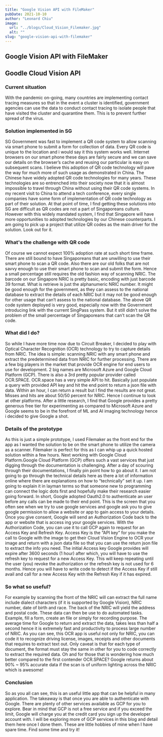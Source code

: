 ```yaml
---
title: "Google Vision API with FileMaker"
pubDate: 2021-10-10
author: "Leonard Chiu"
image:
  url: "../blogs/Cloud_Vision_Filemaker.jpg"
  alt: ""
slug: "google-vision-api-with-filemaker"
---
```


## Google Vision API with FileMaker

## Goodle Cloud Vision API

### Current situation

With the pandemic on-going, many countries are implementing contact tracing measures so that in the event a cluster is identified, government agencies can use the data to conduct contact tracing to isolate people that have visited the cluster and quarantine them. This is to prevent further spread of the virus.

### Solution implemented in SG

SG Government was fast to implement a QR code system to allow scanning via smart phone to submit a form for collection of data. Every QR code is unique to the location and i would say it this system works well. Internet browsers on our smart phone these days are fairly secure and we can save our details on the browser’s cache and reusing our particular is easy on subsequent scans. I believe this adoption of QR code technology will pave the way for much more of such usage as demonstrated in China. The Chinese have widely adopted QR code technologies for many years. These technologies are so entrenched into their society now that it is almost impossible to travel through China without using their QR code systems. In my recent visit to China to attend a tech conference, every single companies have some form of implementation of QR code technology as part of their solution. At that point of time, I find getting these solutions into SG are difficult as QR codes are not a part of Singaporeans culture. However with this widely mandated system, I find that Singapore will have more opportunities to adopted technologies by our Chinese counterparts. I am going to pick up a project that utilize QR codes as the main driver for the solution. Look out for it.

### What's the challenge with QR code

Of course we cannot expect 100% adoption rate at such short time frame. There are still bound to have Singaporeans that are unwilling to use their smart phone to scan a QR code. Also there are our old folks that are not savvy enough to use their smart phone to scan and submit the form. Hence a small percentage still requires the old fashion way of scanning NRIC. The barcode on our Singapore NRIC is pretty basic, encoding with just barcode 39 format. What is retrieve is just the alphanumeric NRIC number. It might be good enough for the government, as they can assess to the national database to extract the details of each NRIC but it may not be good enough for other usage that can’t assess to the national database. The above QR code system deployed is very good, especially now with the Government introducing link with the current SingPass system. But it still didn’t solve the problem of the small percentage of Singaporeans that can’t scan the QR code.

### What did I do?

So while I have more time now due to Circuit Breaker, I decided to play with Optical Character Recognition (OCR) technology to try to capture details from NRIC. The idea is simple: scanning NRIC with any smart phone and extract the predetermined data from NRIC for further processing. There are a few big players in the market that provide OCR engine for end users to use for development. 2 big names are Microsoft Azure and Google Cloud Platform (GCP). There is also a 3rd pretty popular provider called OCR.SPACE. OCR.space has a very simple API to hit. Basically just populate a query with provided API key and hit the end point to return a json file with data. Within an hour, I can return a result but I find the results are not great. Misses and hits are about 50/50 percent for NRIC. Hence I continue to look at other platforms. After a little research, I find that Google provides a pretty generous free tier for experimenting as compared to Microsoft Azure and Google seems to be in the forefront of ML and AI imaging technology hence i decided to give Google a shot.

### Details of the prototype

As this is just a simple prototype, I used Filemaker as the front end for the app as I wanted the solution to be on the smart phone to utilize the camera as a scanner. Filemaker is perfect for this as I can whip up a quick hosted solution within a few hours. Next working with Google Cloud Platform.Google Cloud Platform (GCP) offers such a vast services that just digging through the documentation is challenging. After a day of scouring through their documentations, I finally pin point how to go about it. I am not going to go through the technical details here as there a lot of information online where there are explanations on how to “technically” set it up. I am going to explain it in layman terms so that someone new to programming can connect the logic dots first and hopefully make their research easier going forward. In short, Google adopted Oauth2.0 to authenticate an user before any calls can be made to their end point. This is the screen that you often see when we try to use google services and google ask you to give google permission to allow a website or app to gain access to your details. Once you give consent, Google will send an Authorization Code back to the app or website that is access ing your google services. With the Authorization Code, you can use it to call GCP again to request for an Access Key and Refresh Key. Access Key is the “API key” for you make the call to Google with the image to get their Cloud Vision Engine to OCR your image and return with a json data file so that you can use the return json file to extract the info you need. The initial Access key Google provides will expire after 3600 seconds (1 hour) after which, you will have to use the refresh key to request for a new Access Key. This will keep repeating until the user (you) revoke the authorization or the refresh key is not used for 6 months. Hence you will have to write code to detect if the Access Key if still avail and call for a new Access Key with the Refresh Key if it has expired.

### So what so useful?

For example by scanning the front of the NRIC will can extract the full name include dialect characters (if it is supported by Google Vision), NRIC number, date of birth and race. The back of the NRIC will yield the address and postal code. These data can then be use to do automated tasks. Example, fill a form, create an file or simply for recording purpose. The average time for Google to return and extract the data, takes less than half a second hence it is extremely fast and productivity to process large number of NRIC. As you can see, this OCR app is useful not only for NRIC, you can code it to recognize driving license, images, receipts and other documents that requires to extract text out. Only caveat is that for each type of document, the format must stay the same in other for you to code correctly to extract the required data. Oh and for those that is wondering how much better compared to the first contender OCR.SPACE? Google returns about 90% ~ 95% accurate data if the scan is of uniform lighting across the NRIC which is awesome!

### Conclusion

So as you all can see, this is an useful little app that can be helpful in many application. The takeaway is that once you are able to authenticate with Google. There are plenty of other services available as GCP for you to explore. Bear in mind that GCP is not a free service and if you exceed the limit, Google will charge you at the credit card you sign up the developer account with. I will be exploring more of GCP services in this blog and detail them here once I done them. These are little hobbies of mine when I have spare time. Find some time and try it!

<!--stackedit_data:
eyJoaXN0b3J5IjpbLTE4NTkzNjE1MjddfQ==
-->

